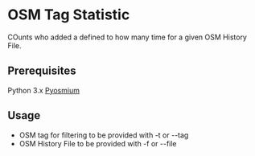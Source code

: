 # OSM Tag Statistic

COunts who added a defined to how many time for a given OSM History File.


## Prerequisites

Python 3.x
[Pyosmium](https://github.com/osmcode/pyosmium)



## Usage

* OSM tag for filtering to be provided with -t or --tag
* OSM History File to be provided with -f or --file
